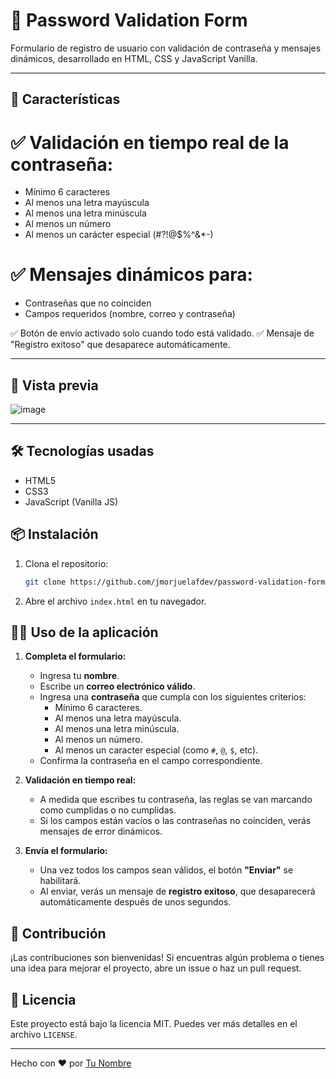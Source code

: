 # 🔐 Password Validation Form

Formulario de registro de usuario con validación de contraseña y mensajes dinámicos, desarrollado en HTML, CSS y JavaScript Vanilla.

---

## 🚀 Características

# ✅ Validación en tiempo real de la contraseña:

- Mínimo 6 caracteres
- Al menos una letra mayúscula
- Al menos una letra minúscula
- Al menos un número
- Al menos un carácter especial (#?!@$%^&*-)

# ✅ Mensajes dinámicos para:

- Contraseñas que no coinciden
- Campos requeridos (nombre, correo y contraseña)

✅ Botón de envío activado solo cuando todo está validado.
✅ Mensaje de "Registro exitoso" que desaparece automáticamente.

---

## 📸 Vista previa

![image](https://github.com/user-attachments/assets/0e1c5332-2c65-491c-b22c-52d628913ea3)

---

## 🛠️ Tecnologías usadas

- HTML5
- CSS3
- JavaScript (Vanilla JS)

## 📦 Instalación
1. Clona el repositorio:
   ```sh
   git clone https://github.com/jmorjuelafdev/password-validation-form.git
   ```
2. Abre el archivo `index.html` en tu navegador.

## 🧑‍💻 Uso de la aplicación

1. **Completa el formulario:**
   - Ingresa tu **nombre**.
   - Escribe un **correo electrónico válido**.
   - Ingresa una **contraseña** que cumpla con los siguientes criterios:
     - Mínimo 6 caracteres.
     - Al menos una letra mayúscula.
     - Al menos una letra minúscula.
     - Al menos un número.
     - Al menos un caracter especial (como `#`, `@`, `$`, etc).
   - Confirma la contraseña en el campo correspondiente.

2. **Validación en tiempo real:**
   - A medida que escribes tu contraseña, las reglas se van marcando como cumplidas o no cumplidas.
   - Si los campos están vacíos o las contraseñas no coinciden, verás mensajes de error dinámicos.

3. **Envía el formulario:**
   - Una vez todos los campos sean válidos, el botón **"Enviar"** se habilitará.
   - Al enviar, verás un mensaje de **registro exitoso**, que desaparecerá automáticamente después de unos segundos.

## 🤝 Contribución
¡Las contribuciones son bienvenidas! Si encuentras algún problema o tienes una idea para mejorar el proyecto, abre un issue o haz un pull request.

## 📜 Licencia
Este proyecto está bajo la licencia MIT. Puedes ver más detalles en el archivo `LICENSE`.

---
Hecho con ❤️ por [Tu Nombre](https://github.com/jmorjuelafdev)



